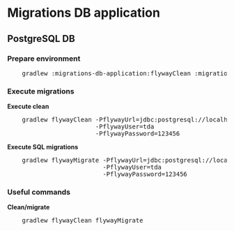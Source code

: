# Migrations DB application
## PostgreSQL DB

### Prepare environment
<pre>
    gradlew :migrations-db-application:flywayClean :migrations-db-application:flywayMigrate
</pre>

### Execute migrations
**Execute clean**
<pre>
    gradlew flywayClean -PflywayUrl=jdbc:postgresql://localhost:5432/tda 
                        -PflywayUser=tda
                        -PflywayPassword=123456
</pre>


**Execute SQL migrations**
<pre>
    gradlew flywayMigrate -PflywayUrl=jdbc:postgresql://localhost:5432/tda 
                          -PflywayUser=tda
                          -PflywayPassword=123456
</pre>

### Useful commands
**Clean/migrate**
<pre>
    gradlew flywayClean flywayMigrate
</pre